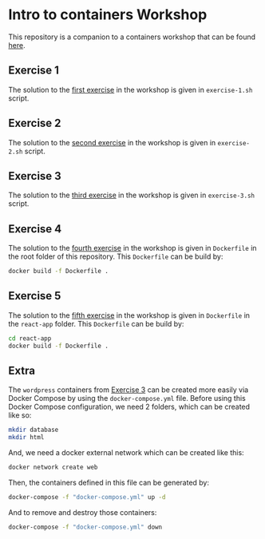 # Intro to containers Workshop
This repository is a companion to a containers workshop that can be found [here](https://container.shader.works/).

## Exercise 1
The solution to the [first exercise](https://container.shader.works/exercise-1) in the workshop is given in `exercise-1.sh` script.

## Exercise 2
The solution to the [second exercise](https://container.shader.works/exercise-2) in the workshop is given in `exercise-2.sh` script.

## Exercise 3
The solution to the [third exercise](https://container.shader.works/exercise-3) in the workshop is given in `exercise-3.sh` script.

## Exercise 4
The solution to the [fourth exercise](https://container.shader.works/exercise-4) in the workshop is given in `Dockerfile` in the root folder of this repository. This `Dockerfile` can be build by:
```bash
docker build -f Dockerfile .
```

## Exercise 5
The solution to the [fifth exercise](https://container.shader.works/exercise-5) in the workshop is given in `Dockerfile` in the `react-app` folder. This `Dockerfile` can be build by:
```bash
cd react-app
docker build -f Dockerfile .
```

## Extra
The `wordpress` containers from [Exercise 3](#exercise-3) can be created more easily via Docker Compose by using the `docker-compose.yml` file. Before using this Docker Compose configuration, we need 2 folders, which can be created like so:
```bash
mkdir database
mkdir html
```
And, we need a docker external network which can be created like this:
```bash
docker network create web
```

Then, the containers defined in this file can be generated by:
```bash
docker-compose -f "docker-compose.yml" up -d
```
And to remove and destroy those containers:
```bash
docker-compose -f "docker-compose.yml" down
```